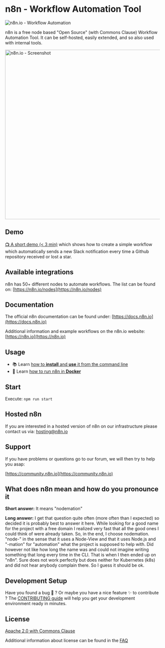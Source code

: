 # n8n - Workflow Automation Tool

![n8n.io - Workflow Automation](https://raw.githubusercontent.com/n8n-io/n8n/master/docs/images/n8n-logo.png)

n8n is a free node based "Open Source" (with Commons Clause)
Workflow Automation Tool. It can be self-hosted, easily extended, and
so also used with internal tools.

<a href="https://raw.githubusercontent.com/n8n-io/n8n/master/docs/images/n8n-screenshot.png"><img src="https://raw.githubusercontent.com/n8n-io/n8n/master/docs/images/n8n-screenshot.png" width="550" alt="n8n.io - Screenshot"></a>



## Demo

[:tv: A short demo (< 3 min)](https://www.youtube.com/watch?v=3w7xIMKLVAg) which shows how to create a simple workflow which
automatically sends a new Slack notification every time a Github repository
received or lost a star.

## Available integrations

n8n has 50+ different nodes to automate workflows. The list can be found on: [https://n8n.io/nodes](https://n8n.io/nodes)


## Documentation

The official n8n documentation can be found under: [https://docs.n8n.io](https://docs.n8n.io)

Additional information and example workflows on the n8n.io website: [https://n8n.io](https://n8n.io)


## Usage

- :books: Learn [how to **install** and **use** it from the command line](https://github.com/n8n-io/n8n/tree/master/packages/cli/README.md)
- :whale: Learn [how to run n8n in **Docker**](https://github.com/n8n-io/n8n/tree/master/docker/images/n8n/README.md)



## Start

Execute: `npm run start`



## Hosted n8n

If you are interested in a hosted version of n8n on our infrastructure please contact us via:
[hosting@n8n.io](mailto:hosting@n8n.io)



## Support

If you have problems or questions go to our forum, we will then try to help you asap:

[https://community.n8n.io](https://community.n8n.io)



## What does n8n mean and how do you pronounce it

**Short answer:** It means "nodemation"

**Long answer:** I get that question quite often (more often than I expected)
so decided it is probably best to answer it here. While looking for a
good name for the project with a free domain I realized very fast that all the
good ones I could think of were already taken. So, in the end, I choose
nodemation. "node-" in the sense that it uses a Node-View and that it uses
Node.js and "-mation" for "automation" what the project is supposed to help with.
Did however not like how long the name was and could not imagine writing
something that long every time in the CLI. That is when I then ended up on
"n8n". Sure does not work perfectly but does neither for Kubernetes (k8s) and
did not hear anybody complain there. So I guess it should be ok.



## Development Setup

Have you found a bug :bug: ? Or maybe you have a nice feature :sparkles: to contribute ? The [CONTRIBUTING guide](https://github.com/n8n-io/n8n/blob/master/CONTRIBUTING.md) will help you get your development environment ready in minutes.



## License

[Apache 2.0 with Commons Clause](https://github.com/n8n-io/n8n/blob/master/packages/cli/LICENSE.md)

Additional information about license can be found in the [FAQ](https://docs.n8n.io/#/faq?id=license)
